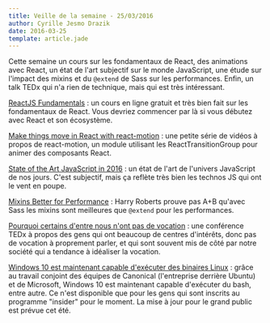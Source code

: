 ```yaml
---
title: Veille de la semaine - 25/03/2016
author: Cyrille Jesmo Drazik
date: 2016-03-25
template: article.jade
---
```


Cette semaine un cours sur les fondamentaux de React, des animations avec React,
un état de l'art subjectif sur le monde JavaScript, une étude sur l'impact des
mixins et du `@extend` de Sass sur les performances. Enfin, un talk TEDx qui n'a
rien de technique, mais qui est très intéressant.

<span class="more"></span>

[ReactJS Fundamentals](http://courses.reactjsprogram.com/courses/reactjsfundamentals) :
un cours en ligne gratuit et très bien fait sur les fondamentaux de React. Vous
devriez commencer par là si vous débutez avec React et son écosystème.

[Make things move in React with react-motion](https://egghead.io/playlists/react-react-animation-using-react-motion) :
une petite série de vidéos à propos de react-motion, un module utilisant les
ReactTransitionGroup pour animer des composants React.

[State of the Art JavaScript in 2016](https://medium.com/javascript-and-opinions/state-of-the-art-javascript-in-2016-ab67fc68eb0b#.y2drossky) :
un état de l'art de l'univers JavaScript de nos jours. C'est subjectif, mais ça
reflète très bien les technos JS qui ont le vent en poupe.

[Mixins Better for Performance](http://csswizardry.com/2016/02/mixins-better-for-performance/) :
Harry Roberts prouve pas A+B qu'avec Sass les mixins sont meilleures que
`@extend` pour les performances.

[Pourquoi certains d'entre nous n'ont pas de vocation](https://www.ted.com/talks/emilie_wapnick_why_some_of_us_don_t_have_one_true_calling?language=fr) :
une conférence TEDx à propos des gens qui ont beaucoup de centres d'intérêts,
donc pas de vocation à proprement parler, et qui sont souvent mis de côté par
notre société qui a tendance à idéaliser la vocation.

[Windows 10 est maintenant capable d'exécuter des binaires Linux](http://blog.dustinkirkland.com/2016/03/ubuntu-on-windows.html?m=1) :
grâce au travail conjoint des équipes de Canonical (l'entreprise derrière
Ubuntu) et de Microsoft, Windows 10 est maintenant capable d'exécuter du bash,
entre autre. Ce n'est disponible que pour les gens qui sont inscrits au
programme "insider" pour le moment. La mise à jour pour le grand public est
prévue cet été.
